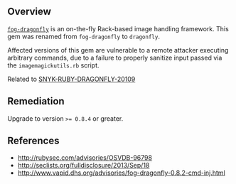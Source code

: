 ## Overview
[`fog-dragonfly`](https://rubygems.org/gems/fog-dragonfly) is an on-the-fly Rack-based image handling framework.
This gem was renamed from `fog-dragonfly` to `dragonfly`.

Affected versions of this gem are vulnerable to a remote attacker executing arbitrary commands, due to a failure to properly sanitize input passed via the `imagemagickutils.rb` script.

Related to [SNYK-RUBY-DRAGONFLY-20109](https://snyk.io/vuln/SNYK-RUBY-DRAGONFLY-20109)


## Remediation
Upgrade to version `>= 0.8.4` or greater.

## References
- http://rubysec.com/advisories/OSVDB-96798
- http://seclists.org/fulldisclosure/2013/Sep/18
- http://www.vapid.dhs.org/advisories/fog-dragonfly-0.8.2-cmd-inj.html
